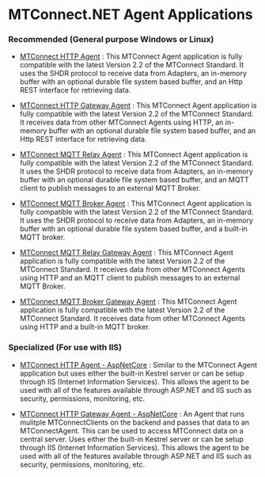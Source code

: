 # MTConnect.NET Agent Applications

### Recommended (General purpose Windows or Linux)

- [MTConnect HTTP Agent](https://github.com/TrakHound/MTConnect.NET/tree/master/applications/Agents/MTConnect-Agent-Http) : This MTConnect Agent application is fully compatible with the latest Version 2.2 of the MTConnect Standard. It uses the SHDR protocol to receive data from Adapters, an in-memory buffer with an optional durable file system based buffer, and an Http REST interface for retrieving data.

- [MTConnect HTTP Gateway Agent](https://github.com/TrakHound/MTConnect.NET/tree/master/applications/Agents/MTConnect-Agent-Http-Gateway) : This MTConnect Agent application is fully compatible with the latest Version 2.2 of the MTConnect Standard. It receives data from other MTConnect Agents using HTTP, an in-memory buffer with an optional durable file system based buffer, and an Http REST interface for retrieving data.

- [MTConnect MQTT Relay Agent](https://github.com/TrakHound/MTConnect.NET/tree/master/applications/Agents/MTConnect-Agent-MQTT-Relay) : This MTConnect Agent application is fully compatible with the latest Version 2.2 of the MTConnect Standard. It uses the SHDR protocol to receive data from Adapters, an in-memory buffer with an optional durable file system based buffer, and an MQTT client to publish messages to an external MQTT Broker.

- [MTConnect MQTT Broker Agent](https://github.com/TrakHound/MTConnect.NET/tree/master/applications/Agents/MTConnect-Agent-MQTT-Broker) : This MTConnect Agent application is fully compatible with the latest Version 2.2 of the MTConnect Standard. It uses the SHDR protocol to receive data from Adapters, an in-memory buffer with an optional durable file system based buffer, and a built-in MQTT broker.

- [MTConnect MQTT Relay Gateway Agent](https://github.com/TrakHound/MTConnect.NET/tree/master/applications/Agents/MTConnect-Agent-MQTT-Relay-Gateway) : This MTConnect Agent application is fully compatible with the latest Version 2.2 of the MTConnect Standard. It receives data from other MTConnect Agents using HTTP and an MQTT client to publish messages to an external MQTT Broker.

- [MTConnect MQTT Broker Gateway Agent](https://github.com/TrakHound/MTConnect.NET/tree/master/applications/Agents/MTConnect-Agent-MQTT-Broker-Gateway) : This MTConnect Agent application is fully compatible with the latest Version 2.2 of the MTConnect Standard. It receives data from other MTConnect Agents using HTTP and a built-in MQTT broker.

### Specialized (For use with IIS)

- [MTConnect HTTP Agent - AspNetCore](https://github.com/TrakHound/MTConnect.NET/tree/master/applications/Agents/MTConnect-Agent-Http-AspNetCore) : Similar to the MTConnect Agent application but uses either the built-in Kestrel server or can be setup through IIS (Internet Information Services). This allows the agent to be used with all of the features available through ASP.NET and IIS such as security, permissions, monitoring, etc.

- [MTConnect HTTP Gateway Agent - AspNetCore](https://github.com/TrakHound/MTConnect.NET/tree/master/applications/Agents/MTConnect-Agent-Http-Gateway-AspNetCore) : An Agent that runs mulitple MTConnectClients on the backend and passes that data to an MTConnectAgent. This can be used to access MTConnect data on a central server. Uses either the built-in Kestrel server or can be setup through IIS (Internet Information Services). This allows the agent to be used with all of the features available through ASP.NET and IIS such as security, permissions, monitoring, etc.

